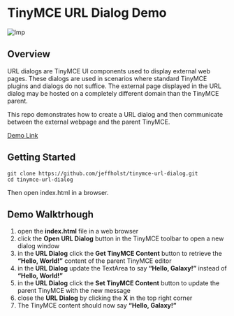 # TinyMCE URL Dialog Demo

![Imp](https://user-images.githubusercontent.com/33558430/111506954-28e51a00-8718-11eb-8a73-9e200080d495.png)


## Overview

URL dialogs are TinyMCE UI components used to display external web pages. These dialogs are used in scenarios where standard TinyMCE plugins and dialogs do not suffice. The external page displayed in the URL dialog may be hosted on a completely different domain than the TinyMCE parent.

This repo demonstrates how to create a URL dialog and then communicate between the external webpage and the parent TinyMCE.

[Demo Link](https://jeffholst.github.io/tinymce-url-dialog/index.html)

## Getting Started
```
git clone https://github.com/jeffholst/tinymce-url-dialog.git
cd tinymce-url-dialog
```

Then open index.html in a browser.

## Demo Walktrhough

1) open the **index.html** file in a web browser
1) click the **Open URL Dialog** button in the TinyMCE toolbar to open a new dialog window
1) in the **URL Dialog** click the **Get TinyMCE Content** button to retrieve the **“Hello, World!”** content of the parent TinyMCE editor
1) in the **URL Dialog** update the TextArea to say **“Hello, Galaxy!”** instead of **“Hello, World!”**
1) in the **URL Dialog** click the **Set TinyMCE Content** button to update the parent TinyMCE with the new message
1) close the **URL Dialog** by clicking the **X** in the top right corner
1) The TinyMCE content should now say **“Hello, Galaxy!”**
